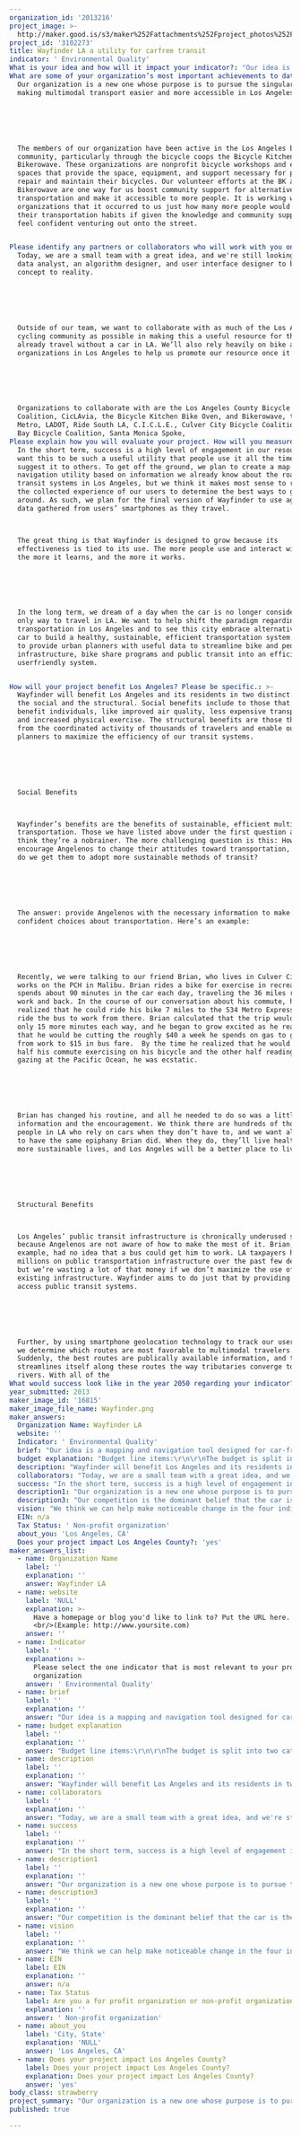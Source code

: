 ```yaml
---
organization_id: '2013216'
project_image: >-
  http://maker.good.is/s3/maker%252Fattachments%252Fproject_photos%252Fimages%252F16815%252Fdisplay%252FWayfinder.png=c570x385
project_id: '3102273'
title: Wayfinder LA a utility for carfree transit
indicator: ' Environmental Quality'
What is your idea and how will it impact your indicator?: "Our idea is a mapping and navigation tool designed for carfree transportation in Los Angeles. It will use road quality, public transit, and crowdsourced geolocation data to suggest routes of travel using the three main alternatives to car travel: walking, biking, and public transit.\n\n\n\n\n\nWalking, biking, and public transit are superior to car travel because they pollute little, alleviate traffic congestion and infrastructure decay, promote health through exercise, and grant mobility to a very broad segment of the population. Yet, 80% of commuters travel by car in Los Angeles because they feel the public transportation system is inadequate and slow and the prospect of alternative transportation is intimidating or too complicated to undertake. Our goal is to remove those unknowns to make alternative modes transportation more accessible to people than it is now. \n\n\n\n\n\nWayfinder relates directly to four LA2050 indicators because it promotes carfree transportation, whose list of benefits is long and diverse. Wayfinder’s indicators are Environmental Quality, Health, Social Connectedness, and Income & Employment. Here’s why:\n\n\n\n\n\nEnvironmental Quality\n\n\n*\tWalking, biking, and public transportation omit drastically fewer polluting gases than cars do, which improves our air quality.\n\n\n*\tMaking alternative transportation more accessible to young people gives them better access to parks, which are instrumental to children’s wellbeing but are few and far between in Los Angeles. \n\n\n\n\n\nHealth\n\n\n*\tWalking and biking are physical activities that promote health through exercise. This is especially important for children, who are 10% as likely to become obese if they are physically active than if they are not.\n\n\n\n\n\nSocial Connectedness\n\n\n*\tPedestrians, cyclists, and public transit riders interact with Los Angeles and the people who live here far more than the driver that enters the freeway time warp and is spit out at the destination. This daily interaction with the community tightens the social web and increases trust and social engagement, which encourage political involvement and volunteerism.\n\n\n\n\n\nIncome & Employment\n\n\n*\tDriving is expensive, and the burden of that expense falls most heavily on the poor. Gas costs can eat up as much as 10% of a low income family’s earnings, to say nothing of the other costs associated with driving a car. Walking, biking, and public transit are consistently less expensive than driving. \n\n\n"
What are some of your organization’s most important achievements to date?: >+
  Our organization is a new one whose purpose is to pursue the singular goal of
  making multimodal transport easier and more accessible in Los Angeles. 






  The members of our organization have been active in the Los Angeles bike
  community, particularly through the bicycle coops the Bicycle Kitchen and the
  Bikerowave. These organizations are nonprofit bicycle workshops and education
  spaces that provide the space, equipment, and support necessary for people to
  repair and maintain their bicycles. Our volunteer efforts at the BK and
  Bikerowave are one way for us boost community support for alternative
  transportation and make it accessible to more people. It is working with these
  organizations that it occurred to us just how many more people would change
  their transportation habits if given the knowledge and community support to
  feel confident venturing out onto the street. 


Please identify any partners or collaborators who will work with you on this project.: >-
  Today, we are a small team with a great idea, and we're still looking for a
  data analyst, an algorithm designer, and user interface designer to bring our
  concept to reality. 






  Outside of our team, we want to collaborate with as much of the Los Angeles
  cycling community as possible in making this a useful resource for those who
  already travel without a car in LA. We’ll also rely heavily on bike advocacy
  organizations in Los Angeles to help us promote our resource once it’s built. 






  Organizations to collaborate with are the Los Angeles County Bicycle
  Coalition, CicLAvia, the Bicycle Kitchen Bike Oven, and Bikerowave, the LA
  Metro, LADOT, Ride South LA, C.I.C.L.E., Culver City Bicycle Coalition, South
  Bay Bicycle Coalition, Santa Monica Spoke,
Please explain how you will evaluate your project. How will you measure success?: >+
  In the short term, success is a high level of engagement in our resource. We
  want this to be such a useful utility that people use it all the time and
  suggest it to others. To get off the ground, we plan to create a map and
  navigation utility based on information we already know about the roads and
  transit systems in Los Angeles, but we think it makes most sense to rely on
  the collected experience of our users to determine the best ways to get
  around. As such, we plan for the final version of Wayfinder to use aggregated
  data gathered from users’ smartphones as they travel. 



  The great thing is that Wayfinder is designed to grow because its
  effectiveness is tied to its use. The more people use and interact with it,
  the more it learns, and the more it works. 






  In the long term, we dream of a day when the car is no longer considered the
  only way to travel in LA. We want to help shift the paradigm regarding
  transportation in Los Angeles and to see this city embrace alternatives to the
  car to build a healthy, sustainable, efficient transportation system. We want
  to provide urban planners with useful data to streamline bike and pedestrian
  infrastructure, bike share programs and public transit into an efficient and
  userfriendly system. 


How will your project benefit Los Angeles? Please be specific.: >-
  Wayfinder will benefit Los Angeles and its residents in two distinct realms:
  the social and the structural. Social benefits include to those that directly
  benefit individuals, like improved air quality, less expensive transportation,
  and increased physical exercise. The structural benefits are those that result
  from the coordinated activity of thousands of travelers and enable our urban
  planners to maximize the efficiency of our transit systems.






  Social Benefits



  Wayfinder’s benefits are the benefits of sustainable, efficient multimodal
  transportation. Those we have listed above under the first question and we
  think they’re a nobrainer. The more challenging question is this: How do we
  encourage Angelenos to change their attitudes toward transportation, and how
  do we get them to adopt more sustainable methods of transit?






  The answer: provide Angelenos with the necessary information to make smart,
  confident choices about transportation. Here’s an example:






  Recently, we were talking to our friend Brian, who lives in Culver City and
  works on the PCH in Malibu. Brian rides a bike for exercise in recreation, but
  spends about 90 minutes in the car each day, traveling the 36 miles round trip
  work and back. In the course of our conversation about his commute, he
  realized that he could ride his bike 7 miles to the 534 Metro Express stop and
  ride the bus to work from there. Brian calculated that the trip would take
  only 15 more minutes each way, and he began to grow excited as he realized
  that he would be cutting the roughly $40 a week he spends on gas to get to and
  from work to $15 in bus fare.  By the time he realized that he would now spend
  half his commute exercising on his bicycle and the other half reading or
  gazing at the Pacific Ocean, he was ecstatic. 






  Brian has changed his routine, and all he needed to do so was a little bit of
  information and the encouragement. We think there are hundreds of thousands of
  people in LA who rely on cars when they don’t have to, and we want all of them
  to have the same epiphany Brian did. When they do, they’ll live healthier,
  more sustainable lives, and Los Angeles will be a better place to live.






  Structural Benefits



  Los Angeles’ public transit infrastructure is chronically underused simply
  because Angelenos are not aware of how to make the most of it. Brian, for
  example, had no idea that a bus could get him to work. LA taxpayers have spent
  millions on public transportation infrastructure over the past few decades,
  but we’re wasting a lot of that money if we don’t maximize the use of our
  existing infrastructure. Wayfinder aims to do just that by providing paths to
  access public transit systems.






  Further, by using smartphone geolocation technology to track our user’s trips,
  we determine which routes are most favorable to multimodal travelers.
  Suddenly, the best routes are publically available information, and transit
  streamlines itself along these routes the way tributaries converge to form
  rivers. With all of the 
What would success look like in the year 2050 regarding your indicator?: "We think we can help make noticeable change in the four indicator categories mentioned in question 1. \n\n\n\n\n\nEnvironmental Quality\n\n\n*\tFederal and state emissions regulations have drastically improved air quality in the past 40 years. By 2050, we want to see at least the same amount of improvement thanks further emissions reduction initiatives and alternative transport initiatives\n\n\n*\tWe also want to see mobility for low income and young citizens drastically improves so everybody has better access to parks and green spaces. \n\n\n\n\n\nHealth\n\n\n*\tSuccess in this indicator is a precipitous drop in obesity rates. Obesity is caused by a number of factors, but we’re excited to do our part by encouraging active lifestyles. \n\n\n\n\n\nSocial Connectedness\n\n\n*\tRates of volunteerism and voter turnout rely heavily on citizen’s perceived connectedness to their community. By bringing people out of enclosed cars and freeways and into the city in which they live, we think we can build a city that’s more engaged and more connected.\n\n\n\n\n\nIncome & Employment\n\n\n*\tFor us, success in this indicator category means decreasing the overall cost of transit for low income people so they can direct the money toward more useful pursuits like education, healthcare, and nutrition.  \n\n\n"
year_submitted: 2013
maker_image_id: '16815'
maker_image_file_name: Wayfinder.png
maker_answers:
  Organization Name: Wayfinder LA
  website: ''
  Indicator: ' Environmental Quality'
  brief: "Our idea is a mapping and navigation tool designed for car-free transportation in Los Angeles. It will use road quality, public transit, and crowd-sourced geolocation data to suggest routes of travel using the three main alternatives to car travel: walking, biking, and public transit.\r\n\r\nWalking, biking, and public transit are superior to car travel because they pollute little, alleviate traffic congestion and infrastructure decay, promote health through exercise, and grant mobility to a very broad segment of the population. Yet, 80% of commuters travel by car in Los Angeles because they feel the public transportation system is inadequate and slow and the prospect of alternative transportation is intimidating or too complicated to undertake. Our goal is to remove those unknowns to make alternative modes transportation more accessible to people than it is now. \r\n\r\nWayfinder relates directly to four LA2050 indicators because it promotes car-free transportation, whose list of benefits is long and diverse. Wayfinder’s indicators are Environmental Quality, Health, Social Connectedness, and Income & Employment. Here’s why:\r\n\r\nEnvironmental Quality\r\n•\tWalking, biking, and public transportation omit drastically fewer polluting gases than cars do, which improves our air quality.\r\n•\tMaking alternative transportation more accessible to young people gives them better access to parks, which are instrumental to children’s wellbeing but are few and far between in Los Angeles. \r\n\r\nHealth\r\n•\tWalking and biking are physical activities that promote health through exercise. This is especially important for children, who are 10% as likely to become obese if they are physically active than if they are not.\r\n\r\nSocial Connectedness\r\n•\tPedestrians, cyclists, and public transit riders interact with Los Angeles and the people who live here far more than the driver that enters the freeway time warp and is spit out at the destination. This daily interaction with the community tightens the social web and increases trust and social engagement, which encourage political involvement and volunteerism.\r\n\r\nIncome & Employment\r\n•\tDriving is expensive, and the burden of that expense falls most heavily on the poor. Gas costs can eat up as much as 10% of a low income family’s earnings, to say nothing of the other costs associated with driving a car. Walking, biking, and public transit are consistently less expensive than driving. \r\n"
  budget explanation: "Budget line items:\r\n\r\nThe budget is split into two categories. Hard line items have fixed costs and include equipment, data, and resources necessary for implementation. Soft line items include costs incurred for man hours spent working on the application.\r\n\r\nHARD (~$40k)\r\n\r\n- Implementation resources\r\n\r\n- Domain registration\r\n\r\n- AWS on-demand instance\r\n\r\n- Database hosting via MongoHQ\r\n\r\n- Data  Resources\r\n\r\n    - Caltrans data\r\n\r\n    - Geographical data\r\n\r\n- Equipment\r\n\r\n    - Cameras for street quality gathering\r\n\r\n    - Mobile devices for app development\r\n\r\n    - Laptops for web/app development\r\n\r\n- Promotion\r\n\r\n    - Posters\r\n\r\n- Cards\r\n\r\n- Flyers\r\n\r\nSOFT\r\n\r\n- Data work (~$20k)\r\n\r\n    - Community sentiment surveys\r\n\r\n    - Street reconnaissance\r\n\r\n    - Statistical analysis\r\n\r\n    - Pathing algorithm design\r\n\r\n- Community outreach work (~$5k)\r\n\r\n    - Bike Advocacy outreach, community outreach, work with transit authorities\r\n\r\n    - Social media outreach\r\n\r\n- Development work    (~$20k)   \r\n\r\n    - User interface\r\n\r\n    - Web application\r\n    - Mobile application"
  description: "Wayfinder will benefit Los Angeles and its residents in two distinct realms: the social and the structural. Social benefits include to those that directly benefit individuals, like improved air quality, less expensive transportation, and increased physical exercise. The structural benefits are those that result from the coordinated activity of thousands of travelers and enable our urban planners to maximize the efficiency of our transit systems.\r\n\r\nSocial Benefits\r\nWayfinder’s benefits are the benefits of sustainable, efficient multi-modal transportation. Those we have listed above under the first question and we think they’re a no-brainer. The more challenging question is this: How do we encourage Angelenos to change their attitudes toward transportation, and how do we get them to adopt more sustainable methods of transit?\r\n\r\nThe answer: provide Angelenos with the necessary information to make smart, confident choices about transportation. Here’s an example:\r\n\r\nRecently, we were talking to our friend Brian, who lives in Culver City and works on the PCH in Malibu. Brian rides a bike for exercise in recreation, but spends about 90 minutes in the car each day, traveling the 36 miles round trip work and back. In the course of our conversation about his commute, he realized that he could ride his bike 7 miles to the 534 Metro Express stop and ride the bus to work from there. Brian calculated that the trip would take only 15 more minutes each way, and he began to grow excited as he realized that he would be cutting the roughly $40 a week he spends on gas to get to and from work to $15 in bus fare.  By the time he realized that he would now spend half his commute exercising on his bicycle and the other half reading or gazing at the Pacific Ocean, he was ecstatic. \r\n\r\nBrian has changed his routine, and all he needed to do so was a little bit of information and the encouragement. We think there are hundreds of thousands of people in LA who rely on cars when they don’t have to, and we want all of them to have the same epiphany Brian did. When they do, they’ll live healthier, more sustainable lives, and Los Angeles will be a better place to live.\r\n\r\nStructural Benefits\r\nLos Angeles’ public transit infrastructure is chronically underused simply because Angelenos are not aware of how to make the most of it. Brian, for example, had no idea that a bus could get him to work. LA taxpayers have spent millions on public transportation infrastructure over the past few decades, but we’re wasting a lot of that money if we don’t maximize the use of our existing infrastructure. Wayfinder aims to do just that by providing paths to access public transit systems.\r\n\r\nFurther, by using smartphone geolocation technology to track our user’s trips, we determine which routes are most favorable to multi-modal travelers. Suddenly, the best routes are publically available information, and transit streamlines itself along these routes the way tributaries converge to form rivers. With all of the "
  collaborators: "Today, we are a small team with a great idea, and we're still looking for a data analyst, an algorithm designer, and user interface designer to bring our concept to reality. \r\n\r\nOutside of our team, we want to collaborate with as much of the Los Angeles cycling community as possible in making this a useful resource for those who already travel without a car in LA. We’ll also rely heavily on bike advocacy organizations in Los Angeles to help us promote our resource once it’s built. \r\n\r\nOrganizations to collaborate with are the Los Angeles County Bicycle Coalition, CicLAvia, the Bicycle Kitchen Bike Oven, and Bikerowave, the LA Metro, LADOT, Ride South LA, C.I.C.L.E., Culver City Bicycle Coalition, South Bay Bicycle Coalition, Santa Monica Spoke,"
  success: "In the short term, success is a high level of engagement in our resource. We want this to be such a useful utility that people use it all the time and suggest it to others. To get off the ground, we plan to create a map and navigation utility based on information we already know about the roads and transit systems in Los Angeles, but we think it makes most sense to rely on the collected experience of our users to determine the best ways to get around. As such, we plan for the final version of Wayfinder to use aggregated data gathered from users’ smartphones as they travel. \r\nThe great thing is that Wayfinder is designed to grow because its effectiveness is tied to its use. The more people use and interact with it, the more it learns, and the more it works. \r\n\r\nIn the long term, we dream of a day when the car is no longer considered the only way to travel in LA. We want to help shift the paradigm regarding transportation in Los Angeles and to see this city embrace alternatives to the car to build a healthy, sustainable, efficient transportation system. We want to provide urban planners with useful data to streamline bike and pedestrian infrastructure, bike share programs and public transit into an efficient and user-friendly system. \r\n"
  description1: "Our organization is a new one whose purpose is to pursue the singular goal of making multi-modal transport easier and more accessible in Los Angeles. \r\n\r\nThe members of our organization have been active in the Los Angeles bike community, particularly through the bicycle co-ops the Bicycle Kitchen and the Bikerowave. These organizations are non-profit bicycle workshops and education spaces that provide the space, equipment, and support necessary for people to repair and maintain their bicycles. Our volunteer efforts at the BK and Bikerowave are one way for us boost community support for alternative transportation and make it accessible to more people. It is working with these organizations that it occurred to us just how many more people would change their transportation habits if given the knowledge and community support to feel confident venturing out onto the street. \r\n"
  description3: "Our competition is the dominant belief that the car is the only way to get around in LA. We talk to people all the time who tell us they would love to start biking work, school, or the grocery store, but they’re not sure how to do it safely and don’t want to take the risk. Worse are the drivers we encounter every now and again who think the road is the car’s sole territory and are hostile toward cyclists and pedestrians.\r\n\r\nWe’re lucky that a lot progress has been made recently in the battle for alternative transportation by high gas prices, traffic congestion, events like CicLAvia, and public annoncements like the Metro’s new “Every Lane is a Bike Lane” campaign. Still, nothing exists that takes a holistic, practically-minded approach to transforming attitudes about transportation in Los Angeles. That’s what Wayfinder is. \r\n"
  vision: "We think we can help make noticeable change in the four indicator categories mentioned in question 1. \r\n\r\nEnvironmental Quality\r\n•\tFederal and state emissions regulations have drastically improved air quality in the past 40 years. By 2050, we want to see at least the same amount of improvement thanks further emissions reduction initiatives and alternative transport initiatives\r\n•\tWe also want to see mobility for low income and young citizens drastically improves so everybody has better access to parks and green spaces. \r\n\r\nHealth\r\n•\tSuccess in this indicator is a precipitous drop in obesity rates. Obesity is caused by a number of factors, but we’re excited to do our part by encouraging active lifestyles. \r\n\r\nSocial Connectedness\r\n•\tRates of volunteerism and voter turnout rely heavily on citizen’s perceived connectedness to their community. By bringing people out of enclosed cars and freeways and into the city in which they live, we think we can build a city that’s more engaged and more connected.\r\n\r\nIncome & Employment\r\n•\tFor us, success in this indicator category means decreasing the overall cost of transit for low income people so they can direct the money toward more useful pursuits like education, healthcare, and nutrition.  \r\n"
  EIN: n/a
  Tax Status: ' Non-profit organization'
  about_you: 'Los Angeles, CA'
  Does your project impact Los Angeles County?: 'yes'
maker_answers_list:
  - name: Organization Name
    label: ''
    explanation: ''
    answer: Wayfinder LA
  - name: website
    label: 'NULL'
    explanation: >-
      Have a homepage or blog you'd like to link to? Put the URL here.
      <br/>(Example: http://www.yoursite.com)
    answer: ''
  - name: Indicator
    label: ''
    explanation: >-
      Please select the one indicator that is most relevant to your project or
      organization
    answer: ' Environmental Quality'
  - name: brief
    label: ''
    explanation: ''
    answer: "Our idea is a mapping and navigation tool designed for car-free transportation in Los Angeles. It will use road quality, public transit, and crowd-sourced geolocation data to suggest routes of travel using the three main alternatives to car travel: walking, biking, and public transit.\r\n\r\nWalking, biking, and public transit are superior to car travel because they pollute little, alleviate traffic congestion and infrastructure decay, promote health through exercise, and grant mobility to a very broad segment of the population. Yet, 80% of commuters travel by car in Los Angeles because they feel the public transportation system is inadequate and slow and the prospect of alternative transportation is intimidating or too complicated to undertake. Our goal is to remove those unknowns to make alternative modes transportation more accessible to people than it is now. \r\n\r\nWayfinder relates directly to four LA2050 indicators because it promotes car-free transportation, whose list of benefits is long and diverse. Wayfinder’s indicators are Environmental Quality, Health, Social Connectedness, and Income & Employment. Here’s why:\r\n\r\nEnvironmental Quality\r\n•\tWalking, biking, and public transportation omit drastically fewer polluting gases than cars do, which improves our air quality.\r\n•\tMaking alternative transportation more accessible to young people gives them better access to parks, which are instrumental to children’s wellbeing but are few and far between in Los Angeles. \r\n\r\nHealth\r\n•\tWalking and biking are physical activities that promote health through exercise. This is especially important for children, who are 10% as likely to become obese if they are physically active than if they are not.\r\n\r\nSocial Connectedness\r\n•\tPedestrians, cyclists, and public transit riders interact with Los Angeles and the people who live here far more than the driver that enters the freeway time warp and is spit out at the destination. This daily interaction with the community tightens the social web and increases trust and social engagement, which encourage political involvement and volunteerism.\r\n\r\nIncome & Employment\r\n•\tDriving is expensive, and the burden of that expense falls most heavily on the poor. Gas costs can eat up as much as 10% of a low income family’s earnings, to say nothing of the other costs associated with driving a car. Walking, biking, and public transit are consistently less expensive than driving. \r\n"
  - name: budget explanation
    label: ''
    explanation: ''
    answer: "Budget line items:\r\n\r\nThe budget is split into two categories. Hard line items have fixed costs and include equipment, data, and resources necessary for implementation. Soft line items include costs incurred for man hours spent working on the application.\r\n\r\nHARD (~$40k)\r\n\r\n- Implementation resources\r\n\r\n- Domain registration\r\n\r\n- AWS on-demand instance\r\n\r\n- Database hosting via MongoHQ\r\n\r\n- Data  Resources\r\n\r\n    - Caltrans data\r\n\r\n    - Geographical data\r\n\r\n- Equipment\r\n\r\n    - Cameras for street quality gathering\r\n\r\n    - Mobile devices for app development\r\n\r\n    - Laptops for web/app development\r\n\r\n- Promotion\r\n\r\n    - Posters\r\n\r\n- Cards\r\n\r\n- Flyers\r\n\r\nSOFT\r\n\r\n- Data work (~$20k)\r\n\r\n    - Community sentiment surveys\r\n\r\n    - Street reconnaissance\r\n\r\n    - Statistical analysis\r\n\r\n    - Pathing algorithm design\r\n\r\n- Community outreach work (~$5k)\r\n\r\n    - Bike Advocacy outreach, community outreach, work with transit authorities\r\n\r\n    - Social media outreach\r\n\r\n- Development work    (~$20k)   \r\n\r\n    - User interface\r\n\r\n    - Web application\r\n    - Mobile application"
  - name: description
    label: ''
    explanation: ''
    answer: "Wayfinder will benefit Los Angeles and its residents in two distinct realms: the social and the structural. Social benefits include to those that directly benefit individuals, like improved air quality, less expensive transportation, and increased physical exercise. The structural benefits are those that result from the coordinated activity of thousands of travelers and enable our urban planners to maximize the efficiency of our transit systems.\r\n\r\nSocial Benefits\r\nWayfinder’s benefits are the benefits of sustainable, efficient multi-modal transportation. Those we have listed above under the first question and we think they’re a no-brainer. The more challenging question is this: How do we encourage Angelenos to change their attitudes toward transportation, and how do we get them to adopt more sustainable methods of transit?\r\n\r\nThe answer: provide Angelenos with the necessary information to make smart, confident choices about transportation. Here’s an example:\r\n\r\nRecently, we were talking to our friend Brian, who lives in Culver City and works on the PCH in Malibu. Brian rides a bike for exercise in recreation, but spends about 90 minutes in the car each day, traveling the 36 miles round trip work and back. In the course of our conversation about his commute, he realized that he could ride his bike 7 miles to the 534 Metro Express stop and ride the bus to work from there. Brian calculated that the trip would take only 15 more minutes each way, and he began to grow excited as he realized that he would be cutting the roughly $40 a week he spends on gas to get to and from work to $15 in bus fare.  By the time he realized that he would now spend half his commute exercising on his bicycle and the other half reading or gazing at the Pacific Ocean, he was ecstatic. \r\n\r\nBrian has changed his routine, and all he needed to do so was a little bit of information and the encouragement. We think there are hundreds of thousands of people in LA who rely on cars when they don’t have to, and we want all of them to have the same epiphany Brian did. When they do, they’ll live healthier, more sustainable lives, and Los Angeles will be a better place to live.\r\n\r\nStructural Benefits\r\nLos Angeles’ public transit infrastructure is chronically underused simply because Angelenos are not aware of how to make the most of it. Brian, for example, had no idea that a bus could get him to work. LA taxpayers have spent millions on public transportation infrastructure over the past few decades, but we’re wasting a lot of that money if we don’t maximize the use of our existing infrastructure. Wayfinder aims to do just that by providing paths to access public transit systems.\r\n\r\nFurther, by using smartphone geolocation technology to track our user’s trips, we determine which routes are most favorable to multi-modal travelers. Suddenly, the best routes are publically available information, and transit streamlines itself along these routes the way tributaries converge to form rivers. With all of the "
  - name: collaborators
    label: ''
    explanation: ''
    answer: "Today, we are a small team with a great idea, and we're still looking for a data analyst, an algorithm designer, and user interface designer to bring our concept to reality. \r\n\r\nOutside of our team, we want to collaborate with as much of the Los Angeles cycling community as possible in making this a useful resource for those who already travel without a car in LA. We’ll also rely heavily on bike advocacy organizations in Los Angeles to help us promote our resource once it’s built. \r\n\r\nOrganizations to collaborate with are the Los Angeles County Bicycle Coalition, CicLAvia, the Bicycle Kitchen Bike Oven, and Bikerowave, the LA Metro, LADOT, Ride South LA, C.I.C.L.E., Culver City Bicycle Coalition, South Bay Bicycle Coalition, Santa Monica Spoke,"
  - name: success
    label: ''
    explanation: ''
    answer: "In the short term, success is a high level of engagement in our resource. We want this to be such a useful utility that people use it all the time and suggest it to others. To get off the ground, we plan to create a map and navigation utility based on information we already know about the roads and transit systems in Los Angeles, but we think it makes most sense to rely on the collected experience of our users to determine the best ways to get around. As such, we plan for the final version of Wayfinder to use aggregated data gathered from users’ smartphones as they travel. \r\nThe great thing is that Wayfinder is designed to grow because its effectiveness is tied to its use. The more people use and interact with it, the more it learns, and the more it works. \r\n\r\nIn the long term, we dream of a day when the car is no longer considered the only way to travel in LA. We want to help shift the paradigm regarding transportation in Los Angeles and to see this city embrace alternatives to the car to build a healthy, sustainable, efficient transportation system. We want to provide urban planners with useful data to streamline bike and pedestrian infrastructure, bike share programs and public transit into an efficient and user-friendly system. \r\n"
  - name: description1
    label: ''
    explanation: ''
    answer: "Our organization is a new one whose purpose is to pursue the singular goal of making multi-modal transport easier and more accessible in Los Angeles. \r\n\r\nThe members of our organization have been active in the Los Angeles bike community, particularly through the bicycle co-ops the Bicycle Kitchen and the Bikerowave. These organizations are non-profit bicycle workshops and education spaces that provide the space, equipment, and support necessary for people to repair and maintain their bicycles. Our volunteer efforts at the BK and Bikerowave are one way for us boost community support for alternative transportation and make it accessible to more people. It is working with these organizations that it occurred to us just how many more people would change their transportation habits if given the knowledge and community support to feel confident venturing out onto the street. \r\n"
  - name: description3
    label: ''
    explanation: ''
    answer: "Our competition is the dominant belief that the car is the only way to get around in LA. We talk to people all the time who tell us they would love to start biking work, school, or the grocery store, but they’re not sure how to do it safely and don’t want to take the risk. Worse are the drivers we encounter every now and again who think the road is the car’s sole territory and are hostile toward cyclists and pedestrians.\r\n\r\nWe’re lucky that a lot progress has been made recently in the battle for alternative transportation by high gas prices, traffic congestion, events like CicLAvia, and public annoncements like the Metro’s new “Every Lane is a Bike Lane” campaign. Still, nothing exists that takes a holistic, practically-minded approach to transforming attitudes about transportation in Los Angeles. That’s what Wayfinder is. \r\n"
  - name: vision
    label: ''
    explanation: ''
    answer: "We think we can help make noticeable change in the four indicator categories mentioned in question 1. \r\n\r\nEnvironmental Quality\r\n•\tFederal and state emissions regulations have drastically improved air quality in the past 40 years. By 2050, we want to see at least the same amount of improvement thanks further emissions reduction initiatives and alternative transport initiatives\r\n•\tWe also want to see mobility for low income and young citizens drastically improves so everybody has better access to parks and green spaces. \r\n\r\nHealth\r\n•\tSuccess in this indicator is a precipitous drop in obesity rates. Obesity is caused by a number of factors, but we’re excited to do our part by encouraging active lifestyles. \r\n\r\nSocial Connectedness\r\n•\tRates of volunteerism and voter turnout rely heavily on citizen’s perceived connectedness to their community. By bringing people out of enclosed cars and freeways and into the city in which they live, we think we can build a city that’s more engaged and more connected.\r\n\r\nIncome & Employment\r\n•\tFor us, success in this indicator category means decreasing the overall cost of transit for low income people so they can direct the money toward more useful pursuits like education, healthcare, and nutrition.  \r\n"
  - name: EIN
    label: EIN
    explanation: ''
    answer: n/a
  - name: Tax Status
    label: Are you a for profit organization or non-profit organization?
    explanation: ''
    answer: ' Non-profit organization'
  - name: about_you
    label: 'City, State'
    explanation: 'NULL'
    answer: 'Los Angeles, CA'
  - name: Does your project impact Los Angeles County?
    label: Does your project impact Los Angeles County?
    explanation: Does your project impact Los Angeles County?
    answer: 'yes'
body_class: strawberry
project_summary: "Our organization is a new one whose purpose is to pursue the singular goal of making multi-modal transport easier and more accessible in Los Angeles. \r\n\r\nThe members of our organization have been active in the Los Angeles bike community, particularly through the bicycle co-ops the Bicycle Kitchen and the Bikerowave. These organizations are non-profit bicycle workshops and education spaces that provide the space, equipment, and support necessary for people to repair and maintain their bicycles. Our volunteer efforts at the BK and Bikerowave are one way for us boost community support for alternative transportation and make it accessible to more people. It is working with these organizations that it occurred to us just how many more people would change their transportation habits if given the knowledge and community support to feel confident venturing out onto the street. \r\n"
published: true

---
```

